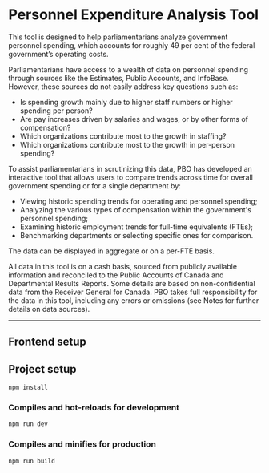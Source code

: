 # Personnel Expenditure Analysis Tool

This tool is designed to help parliamentarians analyze government personnel spending, which accounts for roughly 49 per cent of the federal government’s operating costs.

Parliamentarians have access to a wealth of data on personnel spending through sources like the Estimates, Public Accounts, and InfoBase. However, these sources do not easily address key questions such as:

- Is spending growth mainly due to higher staff numbers or higher spending per person?
- Are pay increases driven by salaries and wages, or by other forms of compensation?
- Which organizations contribute most to the growth in staffing?
- Which organizations contribute most to the growth in per-person spending?

To assist parliamentarians in scrutinizing this data, PBO has developed an interactive tool that allows users to compare trends across time for overall government spending or for a single department by:

- Viewing historic spending trends for operating and personnel spending;
- Analyzing the various types of compensation within the government's personnel spending;
- Examining historic employment trends for full-time equivalents (FTEs);
- Benchmarking departments or selecting specific ones for comparison.

The data can be displayed in aggregate or on a per-FTE basis.

All data in this tool is on a cash basis, sourced from publicly available information and reconciled to the Public Accounts of Canada and Departmental Results Reports. Some details are based on non-confidential data from the Receiver General for Canada. PBO takes full responsibility for the data in this tool, including any errors or omissions (see Notes for further details on data sources).

---

## Frontend setup

## Project setup
```
npm install
```

### Compiles and hot-reloads for development
```
npm run dev
```

### Compiles and minifies for production
```
npm run build
```